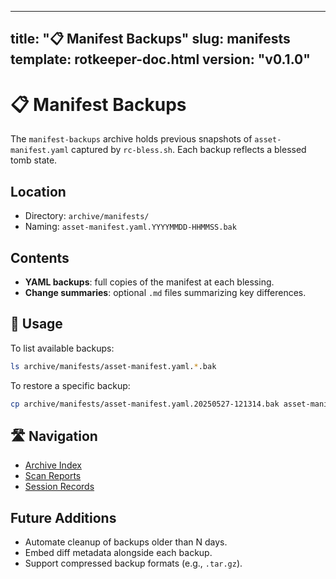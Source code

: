 

---
title: "📋 Manifest Backups"
slug: manifests
template: rotkeeper-doc.html
version: "v0.1.0"
---
<!-- asset-meta:
     name:        "manifests.md"
     version:     "v0.1.0"
     description: "Backups of asset-manifest.yaml versions"
     author:      "Rotkeeper Ritual Council"
-->

# 📋 Manifest Backups

<!-- The council’s ledger of manifest evolution -->

The `manifest-backups` archive holds previous snapshots of `asset-manifest.yaml` captured by `rc-bless.sh`. Each backup reflects a blessed tomb state.

## Location

- Directory: `archive/manifests/`
- Naming: `asset-manifest.yaml.YYYYMMDD-HHMMSS.bak`

## Contents

- **YAML backups**: full copies of the manifest at each blessing.
- **Change summaries**: optional `.md` files summarizing key differences.

## 🧭 Usage

<!-- How to restore or inspect backups -->

To list available backups:

```bash
ls archive/manifests/asset-manifest.yaml.*.bak
```

To restore a specific backup:

```bash
cp archive/manifests/asset-manifest.yaml.20250527-121314.bak asset-manifest.yaml
```

## 🛣️ Navigation

<!-- Quick links within Archive -->
- [Archive Index](archive/index.html)
- [Scan Reports](archive/scan-reports.html)
- [Session Records](archive/records.html)

## Future Additions

<!-- Aspirational rites for manifest backups -->
- Automate cleanup of backups older than N days.
- Embed diff metadata alongside each backup.
- Support compressed backup formats (e.g., `.tar.gz`).